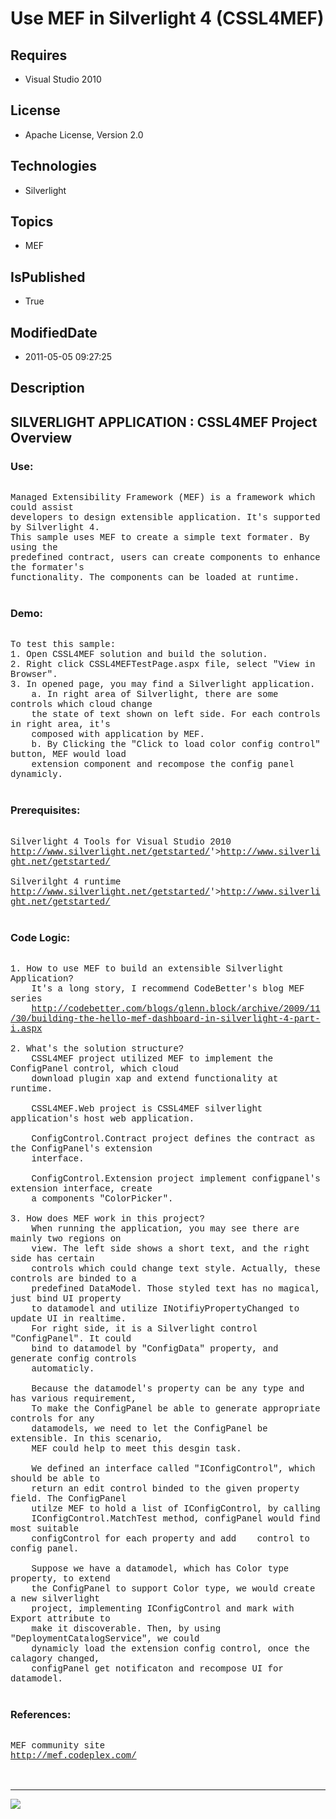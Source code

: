 # Use MEF in Silverlight 4 (CSSL4MEF)
## Requires
* Visual Studio 2010
## License
* Apache License, Version 2.0
## Technologies
* Silverlight
## Topics
* MEF
## IsPublished
* True
## ModifiedDate
* 2011-05-05 09:27:25
## Description

<p style="font-family:Courier New"></p>
<h2>SILVERLIGHT APPLICATION : CSSL4MEF Project Overview</h2>
<p style="font-family:Courier New"></p>
<h3>Use:</h3>
<p style="font-family:Courier New"><br>
Managed Extensibility Framework (MEF) is a framework which could assist <br>
developers to design extensible application. It's supported by Silverlight 4. <br>
This sample uses MEF to create a simple text formater. By using the <br>
predefined contract, users can create components to enhance the formater's <br>
functionality. The components can be loaded at runtime.<br>
<br>
</p>
<h3>Demo:</h3>
<p style="font-family:Courier New"><br>
To test this sample:<br>
1. Open CSSL4MEF solution and build the solution.<br>
2. Right click CSSL4MEFTestPage.aspx file, select &quot;View in Browser&quot;.<br>
3. In opened page, you may find a Silverlight application.<br>
&nbsp;&nbsp;&nbsp;&nbsp;a. In right area of Silverlight, there are some controls which cloud change<br>
&nbsp;&nbsp;&nbsp;&nbsp;the state of text shown on left side. For each controls in right area, it's<br>
&nbsp;&nbsp;&nbsp;&nbsp;composed with application by MEF.<br>
&nbsp;&nbsp;&nbsp;&nbsp;b. By Clicking the &quot;Click to load color config control&quot; button, MEF would load<br>
&nbsp;&nbsp;&nbsp;&nbsp;extension component and recompose the config panel dynamicly.<br>
<br>
</p>
<h3>Prerequisites:</h3>
<p style="font-family:Courier New"><br>
Silverlight 4 Tools for Visual Studio 2010<br>
<a target="_blank" href="&lt;a target=" href="http://www.silverlight.net/getstarted/">http://www.silverlight.net/getstarted/</a>'&gt;<a target="_blank" href="http://www.silverlight.net/getstarted/">http://www.silverlight.net/getstarted/</a><br>
<br>
Silverilght 4 runtime<br>
<a target="_blank" href="&lt;a target=" href="http://www.silverlight.net/getstarted/">http://www.silverlight.net/getstarted/</a>'&gt;<a target="_blank" href="http://www.silverlight.net/getstarted/">http://www.silverlight.net/getstarted/</a><br>
<br>
</p>
<h3>Code Logic:</h3>
<p style="font-family:Courier New"><br>
1. How to use MEF to build an extensible Silverlight Application?<br>
&nbsp;&nbsp;&nbsp;&nbsp;It's a long story, I recommend CodeBetter's blog MEF series<br>
&nbsp;&nbsp;&nbsp;&nbsp;<a target="_blank" href="http://codebetter.com/blogs/glenn.block/archive/2009/11/30/building-the-hello-mef-dashboard-in-silverlight-4-part-i.aspx">http://codebetter.com/blogs/glenn.block/archive/2009/11/30/building-the-hello-mef-dashboard-in-silverlight-4-part-i.aspx</a><br>
<br>
2. What's the solution structure?<br>
&nbsp;&nbsp;&nbsp;&nbsp;CSSL4MEF project utilized MEF to implement the ConfigPanel control, which cloud<br>
&nbsp;&nbsp;&nbsp;&nbsp;download plugin xap and extend functionality at runtime.<br>
<br>
&nbsp;&nbsp;&nbsp;&nbsp;CSSL4MEF.Web project is CSSL4MEF silverlight application's host web application.<br>
<br>
&nbsp;&nbsp;&nbsp;&nbsp;ConfigControl.Contract project defines the contract as the ConfigPanel's extension<br>
&nbsp;&nbsp;&nbsp;&nbsp;interface.<br>
<br>
&nbsp;&nbsp;&nbsp;&nbsp;ConfigControl.Extension project implement configpanel's extension interface, create<br>
&nbsp;&nbsp;&nbsp;&nbsp;a components &quot;ColorPicker&quot;.<br>
<br>
3. How does MEF work in this project?<br>
&nbsp;&nbsp;&nbsp;&nbsp;When running the application, you may see there are mainly two regions on<br>
&nbsp;&nbsp;&nbsp;&nbsp;view. The left side shows a short text, and the right side has certain<br>
&nbsp;&nbsp;&nbsp;&nbsp;controls which could change text style. Actually, these controls are binded to a<br>
&nbsp;&nbsp;&nbsp;&nbsp;predefined DataModel. Those styled text has no magical, just bind UI property<br>
&nbsp;&nbsp;&nbsp;&nbsp;to datamodel and utilize INotifiyPropertyChanged to update UI in realtime.<br>
&nbsp;&nbsp;&nbsp;&nbsp;For right side, it is a Silverlight control &quot;ConfigPanel&quot;. It could
<br>
&nbsp;&nbsp;&nbsp;&nbsp;bind to datamodel by &quot;ConfigData&quot; property, and generate config controls<br>
&nbsp;&nbsp;&nbsp;&nbsp;automaticly.<br>
&nbsp;&nbsp;&nbsp;&nbsp;<br>
&nbsp;&nbsp;&nbsp;&nbsp;Because the datamodel's property can be any type and has various requirement,<br>
&nbsp;&nbsp;&nbsp;&nbsp;To make the ConfigPanel be able to generate appropriate controls for any<br>
&nbsp;&nbsp;&nbsp;&nbsp;datamodels, we need to let the ConfigPanel be extensible. In this scenario,<br>
&nbsp;&nbsp;&nbsp;&nbsp;MEF could help to meet this desgin task.<br>
<br>
&nbsp;&nbsp;&nbsp;&nbsp;We defined an interface called &quot;IConfigControl&quot;, which should be able to
<br>
&nbsp;&nbsp;&nbsp;&nbsp;return an edit control binded to the given property field. The ConfigPanel<br>
&nbsp;&nbsp;&nbsp;&nbsp;utilze MEF to hold a list of IConfigControl, by calling <br>
&nbsp;&nbsp;&nbsp;&nbsp;IConfigControl.MatchTest method, configPanel would find most suitable<br>
&nbsp;&nbsp;&nbsp;&nbsp;configControl for each property and add&nbsp;&nbsp;&nbsp;&nbsp;control to config panel.<br>
<br>
&nbsp;&nbsp;&nbsp;&nbsp;Suppose we have a datamodel, which has Color type property, to extend<br>
&nbsp;&nbsp;&nbsp;&nbsp;the ConfigPanel to support Color type, we would create a new silverlight<br>
&nbsp;&nbsp;&nbsp;&nbsp;project, implementing IConfigControl and mark with Export attribute to<br>
&nbsp;&nbsp;&nbsp;&nbsp;make it discoverable. Then, by using &quot;DeploymentCatalogService&quot;, we could<br>
&nbsp;&nbsp;&nbsp;&nbsp;dynamicly load the extension config control, once the calagory changed,<br>
&nbsp;&nbsp;&nbsp;&nbsp;configPanel get notificaton and recompose UI for datamodel.<br>
&nbsp; &nbsp;<br>
</p>
<h3>References:</h3>
<p style="font-family:Courier New"><br>
MEF community site<br>
<a target="_blank" href="http://mef.codeplex.com/">http://mef.codeplex.com/</a><br>
<br>
<br>
</p>
<hr>
<div><a href="http://go.microsoft.com/?linkid=9759640" style="margin-top:3px"><img src="http://bit.ly/onecodelogo">
</a></div>
